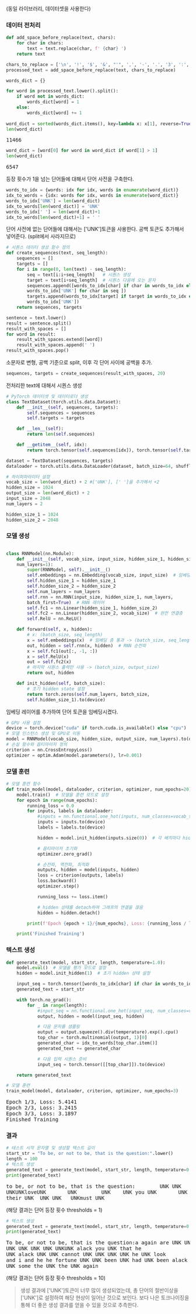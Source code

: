


(동일 라이브러리, 데이터셋을 사용한다)
### 데이터 전처리
```python
def add_space_before_replace(text, chars):
    for char in chars:
        text = text.replace(char, f' {char} ')
    return text

chars_to_replace = ['\n', '!', '$', '&', "'", ',', '-', '.', '3', ':', ';', '?']
processed_text = add_space_before_replace(text, chars_to_replace)

words_dict = {}

for word in processed_text.lower().split():
    if word not in words_dict:
        words_dict[word] = 1
    else:
        words_dict[word] += 1
        
word_dict = sorted(words_dict.items(), key=lambda x: x[1], reverse=True)
len(word_dict)
```
<pre>
11466
</pre>

```python
word_dict = [word[0] for word in word_dict if word[1] > 1]
len(word_dict)
```
<pre>
6547
</pre>

등장 횟수가 1을 넘는 단어들에 대해서 단어 사전을 구축한다.

```python
words_to_idx = {words: idx for idx, words in enumerate(word_dict)}
idx_to_words = {idx: words for idx, words in enumerate(word_dict)}
words_to_idx['UNK'] = len(word_dict)
idx_to_words[len(word_dict)] = 'UNK'
words_to_idx[' '] = len(word_dict)+1
idx_to_words[len(word_dict)+1] = ' '
```
단어 사전에 없는 단어들에 대해서는 ['UNK']토큰을 사용한다.
공백 토큰도 추가해서 넣어준다. (split에서 사라지므로)

```python
# 시퀀스 데이터 생성 함수 정의
def create_sequences(text, seq_length):
    sequences = []
    targets = []
    for i in range(0, len(text) - seq_length):
        seq = text[i:i+seq_length]   # 시퀀스 생성
        target = text[i+seq_length]  # 시퀀스 다음에 오는 문자
        sequences.append([words_to_idx[char] if char in words_to_idx else 
        words_to_idx['UNK'] for char in seq ])
        targets.append(words_to_idx[target] if target in words_to_idx else 
        words_to_idx['UNK'])
    return sequences, targets
```

```python
sentence = text.lower()
result = sentence.split()
result_with_spaces = []
for word in result:
    result_with_spaces.extend([word])
    result_with_spaces.append(' ')
result_with_spaces.pop() 
```
소문자로 변형, 공백 기준으로 split, 이후 각 단어 사이에 공백을 추가.
```python
sequences, targets = create_sequences(result_with_spaces, 20)
```
전처리한 text에 대해서 시퀀스 생성

```python
# PyTorch 데이터셋 및 데이터로더 생성
class TextDataset(torch.utils.data.Dataset):
    def __init__(self, sequences, targets):
        self.sequences = sequences
        self.targets = targets

    def __len__(self):
        return len(self.sequences)

    def __getitem__(self, idx):
        return torch.tensor(self.sequences[idx]), torch.tensor(self.targets[idx])

dataset = TextDataset(sequences, targets)
dataloader = torch.utils.data.DataLoader(dataset, batch_size=64, shuffle=True)
```


```python
# 하이퍼파라미터 설정
vocab_size = len(word_dict) + 2 #['UNK'], [' ']을 추가해서 +2
hidden_size = 1024
output_size = len(word_dict) + 2
input_size = 2048
num_layers = 2

hidden_size_1 = 1024
hidden_size_2 = 2048
```


### 모델 생성
```python

class RNNModel(nn.Module):
    def __init__(self, vocab_size, input_size, hidden_size_1, hidden_size_2, 
    num_layers=1):
        super(RNNModel, self).__init__()
        self.embeddings = nn.Embedding(vocab_size, input_size)  # 임베딩 층
        self.hidden_size_1 = hidden_size_1
        self.hidden_size_2 = hidden_size_2
        self.num_layers = num_layers
        self.rnn = nn.RNN(input_size, hidden_size_1, num_layers, 
        batch_first=True)  # RNN 레이어
        self.fc1 = nn.Linear(hidden_size_1, hidden_size_2)
        self.fc2 = nn.Linear(hidden_size_2, vocab_size)  # 완전 연결층
        self.RelU = nn.ReLU()

    def forward(self, x, hidden):
        # x: (batch_size, seq_length)
        x = self.embeddings(x)  # 임베딩 층 통과 -> (batch_size, seq_length, input_size)
        out, hidden = self.rnn(x, hidden)  # RNN 순전파
        x = self.fc1(out[:, -1, :])
        x = self.RelU(x)
        out = self.fc2(x)
        # 마지막 시퀀스 출력만 사용 -> (batch_size, output_size)
        return out, hidden

    def init_hidden(self, batch_size):
        # 초기 hidden state 설정
        return torch.zeros(self.num_layers, batch_size, 
        self.hidden_size_1).to(device)
```
임베딩 레이어를 추가하여 단어 토큰을 임베딩시켰다.

```python
# GPU 사용 설정
device = torch.device("cuda" if torch.cuda.is_available() else "cpu")
# 모델 인스턴스 생성 및 GPU로 이동
model = RNNModel(vocab_size, hidden_size, output_size, num_layers).to(device)
# 손실 함수와 옵티마이저 정의
criterion = nn.CrossEntropyLoss()
optimizer = optim.Adam(model.parameters(), lr=0.001)
```

### 모델 훈련
```python
# 모델 훈련 함수
def train_model(model, dataloader, criterion, optimizer, num_epochs=20):
    model.train()  # 모델을 훈련 모드로 설정
    for epoch in range(num_epochs):
        running_loss = 0.0
        for inputs, labels in dataloader:
            #inputs = nn.functional.one_hot(inputs, num_classes=vocab_size).float() # 원-핫 인코딩 및 GPU로 이동
            inputs = inputs.to(device)
            labels = labels.to(device)

            hidden = model.init_hidden(inputs.size(0))  # 각 배치마다 hidden 상태 초기화

            # 옵티마이저 초기화
            optimizer.zero_grad()

            # 순전파, 역전파, 최적화
            outputs, hidden = model(inputs, hidden)
            loss = criterion(outputs, labels)
            loss.backward()
            optimizer.step()

            running_loss += loss.item()

            # hidden 상태를 detach하여 그래프의 연결을 끊음
            hidden = hidden.detach()

        print(f'Epoch {epoch + 1}/{num_epochs}, Loss: {running_loss / len(dataloader):.4f}')

    print('Finished Training')
```

### 텍스트 생성
```python
def generate_text(model, start_str, length, temperature=1.0):
    model.eval()  # 모델을 평가 모드로 설정
    hidden = model.init_hidden(1)  # 초기 hidden 상태 설정

    input_seq = torch.tensor([words_to_idx[char] if char in words_to_idx else words_to_idx['UNK'] for char in start_str]).unsqueeze(0).to(device)
    generated_text = start_str

    with torch.no_grad():
        for _ in range(length):
            #input_seq = nn.functional.one_hot(input_seq, num_classes=vocab_size).float()
            output, hidden = model(input_seq, hidden)

            # 다음 문자를 샘플링
            output = output.squeeze().div(temperature).exp().cpu()
            top_char = torch.multinomial(output, 1)[0]
            generated_char = idx_to_words[top_char.item()]
            generated_text += generated_char

            # 다음 입력 시퀀스 준비
            input_seq = torch.tensor([[top_char]]).to(device)

    return generated_text
```


```python
# 모델 훈련
train_model(model, dataloader, criterion, optimizer, num_epochs=3)
```

<pre>
Epoch 1/3, Loss: 5.4141
Epoch 2/3, Loss: 3.2415
Epoch 3/3, Loss: 3.1897
Finished Training
</pre>

### 결과
```python
# 테스트 시작 문자열 및 생성할 텍스트 길이
start_str = "To be, or not to be, that is the question:".lower()
length = 100
# 텍스트 생성
generated_text = generate_text(model, start_str, length, temperature=0.8)
print(generated_text)
```
<pre>
to be, or not to be, that is the question:        UNK UNK     UNKand               UNK 
UNKUNKloveUNK       UNK        UNK    UNK you UNK       UNK      of UNK 
their UNK  UNK UNK   UNKmust UNK
</pre>

(해당 결과는 단어 등장 횟수 thresholds = 1)

```python
# 텍스트 생성
generated_text = generate_text(model, start_str, length, temperature=0.8)
print(generated_text)
```
<pre>
To be, or not to be, that is the question:a again are UNK UNK simple 
UNK UNK UNK UNK UNKUNK alack you UNK that he 
UNK alack UNK UNK cannot UNK UNK UNK UNK he UNK look 
and i and he he fortune UNK UNK been UNK had UNK been alack 
UNK some the UNK the UNK again 
</pre>

(해당 결과는 단어 등장 횟수 thresholds = 10)


> 생성 결과에 ['UNK']토큰이 너무 많이 생성되었는데, 총 단어의 절반이상을 ['UNK']로 설정하여 해당 현상이 일어난 것으로 보인다. 보다 나은 토크나이징을 통해 더 좋은 생성 결과를 얻을 수 있을 것으로 추측한다. 